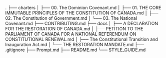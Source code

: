 .
├── charters
│   ├── 00. The Dominion Covenant.md
│   ├── 01. THE CORE IMMUTABLE PRINCIPLES OF THE CONSTITUTION OF CANADA.md
│   ├── 02. The Constitution of Government.md
│   └── 03. The National Covenant.md
├── CONTRIBUTING.md
├── docs
│   ├── A DECLARATION FOR THE RESTORATION OF CANADA.md
│   ├── PETITION TO THE PARLIAMENT OF CANADA FOR A NATIONAL REFERENDUM ON CONSTITUTIONAL RENEWAL.md
│   ├── The Constitutional Transition and Inauguration Act.md
│   └── THE RESTORATION MANDATE.md
├── .gitignore
├── Prompt.md
├── README.md
└── STYLE_GUIDE.md